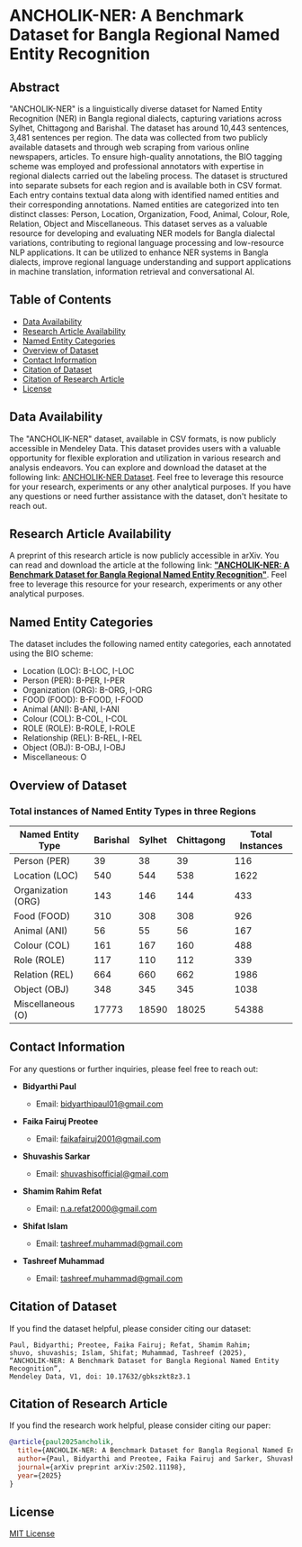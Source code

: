 # ANCHOLIK-NER: A Benchmark Dataset for Bangla Regional Named Entity Recognition

## Abstract
"ANCHOLIK-NER" is a linguistically diverse dataset for Named Entity Recognition (NER) in Bangla regional dialects, capturing variations across Sylhet, Chittagong and Barishal. The dataset has around 10,443 sentences, 3,481 sentences per region. The data was collected from two publicly available datasets and through web scraping from various online newspapers, articles. To ensure high-quality annotations, the BIO tagging scheme was employed and professional annotators with expertise in regional dialects carried out the labeling process. The dataset is structured into separate subsets for each region and is available both in CSV format. Each entry contains textual data along with identified named entities and their corresponding annotations. Named entities are categorized into ten distinct classes: Person, Location, Organization, Food, Animal, Colour, Role, Relation, Object and Miscellaneous. This dataset serves as a valuable resource for developing and evaluating NER models for Bangla dialectal variations, contributing to regional language processing and low-resource NLP applications. It can be utilized to enhance NER systems in Bangla dialects, improve regional language understanding and support applications in machine translation, information retrieval and conversational AI.

## Table of Contents
- [Data Availability](#data-availability)
- [Research Article Availability](#research-article-availability)
- [Named Entity Categories](#named-entity-categories)
- [Overview of Dataset](#overview-of-dataset)
- [Contact Information](#contact-information)
- [Citation of Dataset](#citation-of-dataset)
- [Citation of Research Article](#citation-of-research-article)
- [License](#license)

## Data Availability
The "ANCHOLIK-NER" dataset, available in CSV formats, is now publicly accessible in Mendeley Data. This dataset provides users with a valuable opportunity for flexible exploration and utilization in various research and analysis endeavors. You can explore and download the dataset at the following link: <a href="https://data.mendeley.com/datasets/gbkszkt8z3/1">ANCHOLIK-NER Dataset</a>. Feel free to leverage this resource for your research, experiments or any other analytical purposes. If you have any questions or need further assistance with the dataset, don't hesitate to reach out.

## Research Article Availability
A preprint of this research article is now publicly accessible in arXiv. You can read and download the article at the following link: <a href="https://arxiv.org/abs/2502.11198">**"ANCHOLIK-NER: A Benchmark Dataset for Bangla Regional Named Entity Recognition"**</a>. Feel free to leverage this resource for your research, experiments or any other analytical purposes.

## Named Entity Categories
The dataset includes the following named entity categories, each annotated using the BIO scheme:
- Location (LOC): B-LOC, I-LOC
- Person (PER): B-PER, I-PER
- Organization (ORG): B-ORG, I-ORG
- FOOD (FOOD): B-FOOD, I-FOOD
- Animal (ANI): B-ANI, I-ANI
- Colour (COL): B-COL, I-COL
- ROLE (ROLE): B-ROLE, I-ROLE
- Relationship (REL): B-REL, I-REL
- Object (OBJ): B-OBJ, I-OBJ
- Miscellaneous: O
    
## Overview of Dataset
### Total instances of Named Entity Types in three Regions

| Named Entity Type  | Barishal | Sylhet | Chittagong | Total Instances |
|--------------------|----------|--------|------------|-----------------|
|    Person (PER)    |    39    |   38   |     39     |       116       |
|   Location (LOC)   |    540   |  544   |    538     |      1622       |
| Organization (ORG) |    143   |  146   |    144     |       433       |
|    Food (FOOD)     |    310   |  308   |    308     |       926       |
|    Animal (ANI)    |    56    |   55   |     56     |       167       |
|    Colour (COL)    |    161   |  167   |    160     |       488       |
|    Role (ROLE)     |    117   |  110   |    112     |       339       |
|   Relation (REL)   |    664   |  660   |    662     |      1986       |
|    Object (OBJ)    |    348   |  345   |    345     |      1038       |
| Miscellaneous (O)  |   17773  | 18590  |   18025    |      54388      |

## Contact Information

For any questions or further inquiries, please feel free to reach out:

- **Bidyarthi Paul**
  - Email: [bidyarthipaul01@gmail.com](mailto:bidyarthipaul01@gmail.com)

- **Faika Fairuj Preotee**
  - Email: [faikafairuj2001@gmail.com](mailto:faikafairuj2001@gmail.com)

- **Shuvashis Sarkar**
  - Email: [shuvashisofficial@gmail.com](mailto:shuvashisofficial@gmail.com)

- **Shamim Rahim Refat**
  - Email: [n.a.refat2000@gmail.com](mailto:n.a.refat2000@gmail.com)

- **Shifat Islam**
  - Email: [tashreef.muhammad@gmail.com](mailto:shifat.islam.buet@gmail.com)
  
- **Tashreef Muhammad**
  - Email: [tashreef.muhammad@gmail.com](mailto:tashreef.muhammad@gmail.com)
    
## Citation of Dataset
If you find the dataset helpful, please consider citing our dataset:

```plaintext
Paul, Bidyarthi; Preotee, Faika Fairuj; Refat, Shamim Rahim; 
shuvo, shuvashis; Islam, Shifat; Muhammad, Tashreef (2025), 
“ANCHOLIK-NER: A Benchmark Dataset for Bangla Regional Named Entity Recognition”, 
Mendeley Data, V1, doi: 10.17632/gbkszkt8z3.1
```

## Citation of Research Article
If you find the research work helpful, please consider citing our paper:

```bibtex
@article{paul2025ancholik,
  title={ANCHOLIK-NER: A Benchmark Dataset for Bangla Regional Named Entity Recognition},
  author={Paul, Bidyarthi and Preotee, Faika Fairuj and Sarker, Shuvashis and Refat, Shamim Rahim and Islam, Shifat and Muhammad, Tashreef and Hoque, Mohammad Ashraful and Manzoor, Shahriar},
  journal={arXiv preprint arXiv:2502.11198},
  year={2025}
}
```

## License
[MIT License](LICENSE)
